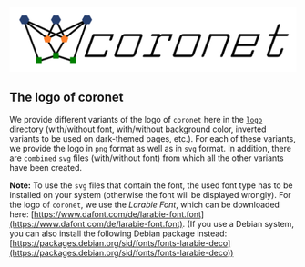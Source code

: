 <link rel="shortcut icon" type="image/png" href="3.favicon_radius.png">

![coronet](./5.coronet_with_font_radiused_rectangle.png)

## The logo of coronet

We provide different variants of the logo of `coronet` here in the [`logo`](https://github.com/se-sic/coronet/blob/master/logo) directory (with/without font, with/without background color, inverted variants to be used on dark-themed pages, etc.). For each of these variants, we provide the logo in `png` format as well as in `svg` format. In addition, there are `combined` `svg` files (with/without font) from which all the other variants have been created.

**Note:** To use the `svg` files that contain the font, the used font type has to be installed on your system (otherwise the font will be displayed wrongly). For the logo of `coronet`, we use the *Larabie Font*, which can be downloaded here: [https://www.dafont.com/de/larabie-font.font](https://www.dafont.com/de/larabie-font.font).
(If you use a Debian system, you can also install the following Debian package instead: [https://packages.debian.org/sid/fonts/fonts-larabie-deco](https://packages.debian.org/sid/fonts/fonts-larabie-deco))
